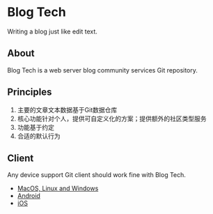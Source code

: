 # Blog Tech
Writing a blog just like edit text.

## About
Blog Tech is a web server blog community services Git repository.

## Principles
1. 主要的文章文本数据基于Git数据仓库
2. 核心功能针对个人，提供可自定义化的方案；提供额外的社区类型服务
3. 功能基于约定
4. 合适的默认行为

## Client
Any device support Git client should work fine with Blog Tech.
- [MacOS, Linux and Windows](https://git-scm.com/downloads)
- [Android](https://termux.com/)
- [iOS](https://workingcopyapp.com/)
